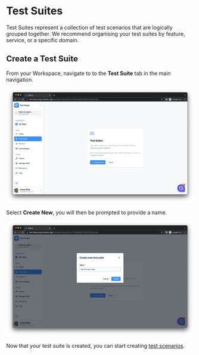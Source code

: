 # Test Suites

Test Suites represent a collection of test scenarios that are logically grouped together. We recommend organising your test suites by feature, service, or a specific domain.

## Create a Test Suite

From your Workspace, navigate to to the **Test Suite** tab in the main navigation.

![](<../../.gitbook/assets/image (9).png>)

Select **Create New**, you will then be prompted to provide a name.&#x20;

![](<../../.gitbook/assets/image (2) (1).png>)

Now that your test suite is created, you can start creating [test scenarios](test-scenarios.md).
